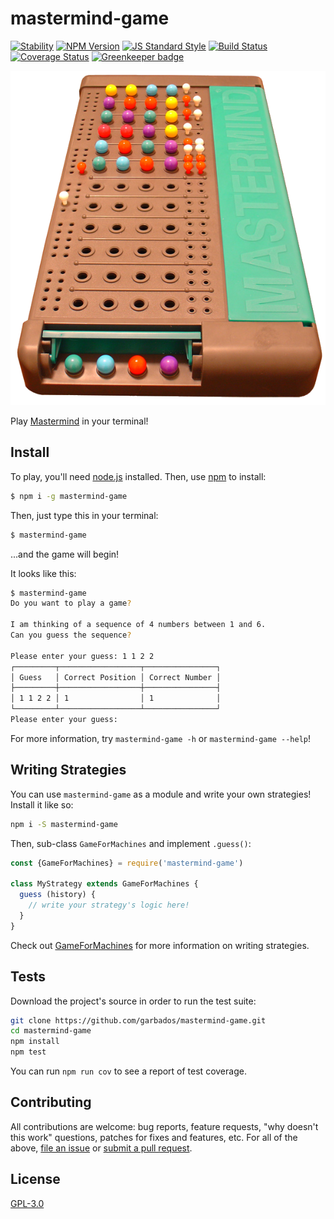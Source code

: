 # mastermind-game

[![Stability](https://img.shields.io/badge/stability-stable-green.svg?style=flat-square)](https://nodejs.org/api/documentation.html#documentation_stability_index)
[![NPM Version](https://img.shields.io/npm/v/mastermind-game.svg?style=flat-square)](https://www.npmjs.com/package/mastermind-game)
[![JS Standard Style](https://img.shields.io/badge/code%20style-standard-brightgreen.svg?style=flat-square)](https://github.com/feross/standard)
[![Build Status](https://img.shields.io/travis/garbados/mastermind-game/master.svg?style=flat-square)](https://travis-ci.org/garbados/mastermind-game)
[![Coverage Status](https://img.shields.io/coveralls/github/garbados/mastermind-game/master.svg?style=flat-square)](https://coveralls.io/github/garbados/mastermind-game?branch=master)
[![Greenkeeper badge](https://badges.greenkeeper.io/garbados/mastermind-game.svg)](https://greenkeeper.io/)

![Mastermind!](./Mastermind.png)

Play [Mastermind](https://en.wikipedia.org/wiki/Mastermind_%28board_game%29) in your terminal!

## Install

To play, you'll need [node.js](https://nodejs.org/) installed. Then, use [npm](https://www.npmjs.com/) to install:

```bash
$ npm i -g mastermind-game
```

Then, just type this in your terminal:

```bash
$ mastermind-game
```

...and the game will begin!

It looks like this:

```bash
$ mastermind-game
Do you want to play a game?

I am thinking of a sequence of 4 numbers between 1 and 6.
Can you guess the sequence?

Please enter your guess: 1 1 2 2
┌─────────┬──────────────────┬────────────────┐
│ Guess   │ Correct Position │ Correct Number │
├─────────┼──────────────────┼────────────────┤
│ 1 1 2 2 │ 1                │ 1              │
└─────────┴──────────────────┴────────────────┘
Please enter your guess:
```

For more information, try `mastermind-game -h` or `mastermind-game --help`!

## Writing Strategies

You can use `mastermind-game` as a module and write your own strategies! Install it like so:

```bash
npm i -S mastermind-game
```

Then, sub-class `GameForMachines` and implement `.guess()`:

```javascript
const {GameForMachines} = require('mastermind-game')

class MyStrategy extends GameForMachines {
  guess (history) {
    // write your strategy's logic here!
  }
}
```

Check out [GameForMachines](https://garbados.github.io/mastermind-game/module-mastermind-game-GameForMachines.html) for more information on writing strategies.

## Tests

Download the project's source in order to run the test suite:

```bash
git clone https://github.com/garbados/mastermind-game.git
cd mastermind-game
npm install
npm test
```

You can run `npm run cov` to see a report of test coverage.

## Contributing

All contributions are welcome: bug reports, feature requests, "why doesn't this work" questions, patches for fixes and features, etc. For all of the above, [file an issue](https://github.com/garbados/mastermind-game/issues) or [submit a pull request](https://github.com/garbados/mastermind-game/pulls).

## License

[GPL-3.0](https://opensource.org/licenses/gpl-3.0.html)
